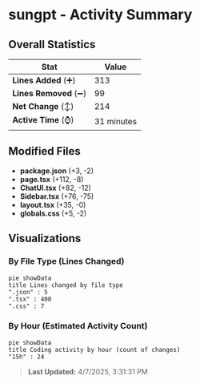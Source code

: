 # sungpt - Activity Summary 

## Overall Statistics

| Stat                   | Value                                                             |
| ---------------------- | ----------------------------------------------------------------- |
| **Lines Added** (➕)   | 313                                          |
| **Lines Removed** (➖) | 99                                        |
| **Net Change** (↕)    | 214                |
| **Active Time** (⌚)   | 31 minutes |


## Modified Files
- **package.json** (+3, -2)
- **page.tsx** (+112, -8)
- **ChatUI.tsx** (+82, -12)
- **Sidebar.tsx** (+76, -75)
- **layout.tsx** (+35, -0)
- **globals.css** (+5, -2)

## Visualizations

### By File Type (Lines Changed)

```mermaid
pie showData
title Lines changed by file type
".json" : 5
".tsx" : 400
".css" : 7
```

### By Hour (Estimated Activity Count)

```mermaid
pie showData
title Coding activity by hour (count of changes)
"15h" : 24
```


> **Last Updated:** 4/7/2025, 3:31:31 PM